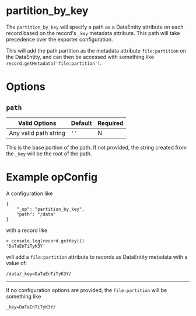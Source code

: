 # partition_by_key

The `partition_by_key` will specify a path as a DataEntity attribute on each record based on the record's `_key` metadata attribute. This path will take precedence over the exporter configuration.

This will add the path partition as the metadata attribute `file:partition` on the DataEntity, and can then be accessed with something like `record.getMetadata('file:partition')`.

# Options

## `path`

| Valid Options | Default | Required |
| ----------- | ------- | -------- |
| Any valid path string | `''` | N |

This is the base portion of the path. If not provided, the string created from the `_key` will be the root of the path.

# Example opConfig

A configuration like

```
{
    "_op": "partition_by_key",
    "path": "/data"
}
```

with a record like

```
> console.log(record.getKey())
'DaTaEnTiTyK3Y'
```

will add a `file:partition` attribute to records as DataEntity metadata with a value of:

```
/data/_key=DaTaEnTiTyK3Y/
```

---

If no configuration options are provided, the `file:partition` will be something like

```
_key=DaTaEnTiTyK3Y/
```
